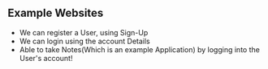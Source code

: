 ## Example Websites

- We can register a User, using Sign-Up
- We can login using the account Details
- Able to take Notes(Which is an example Application) by logging into the User's account!
